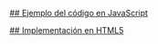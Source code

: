 [## Ejemplo del código en JavaScript](https://github.com/IIKUYY/HTML5/tree/main/Ch2/Metodos/Metodo4/M4.js)

[## Implementación en HTML5](https://github.com/IIKUYY/HTML5/tree/main/Ch2/Metodos/Metodo4/M4.html)